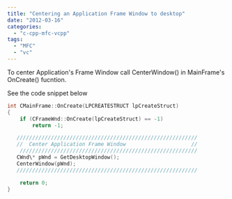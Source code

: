 ```yaml
---
title: "Centering an Application Frame Window to desktop"
date: "2012-03-16"
categories: 
  - "c-cpp-mfc-vcpp"
tags: 
  - "MFC"
  - "vc"
---
```


To center Application's Frame Window call CenterWindow() in MainFrame's OnCreate() fucntion.

See the code snippet below

```c
int CMainFrame::OnCreate(LPCREATESTRUCT lpCreateStruct)
{
    if (CFrameWnd::OnCreate(lpCreateStruct) == -1)
        return -1;

   //////////////////////////////////////////////////////////
   //  Center Application Frame Window                     //
    /////////////////////////////////////////////////////////
   CWnd\* pWnd = GetDesktopWindow();
   CenterWindow(pWnd);
   //////////////////////////////////////////////////////////

    return 0;
}
```
